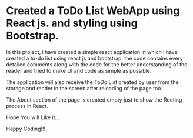 # Created a ToDo List WebApp using React js. and styling using Bootstrap.

In this project, i have created a simple react application in which i have created a to-do list using react js and bootstrap.
the code contains every detailed comments along with the code for the better understanding of the reader and tried to make UI and code as simple as possible.

The application will also receive the ToDo List created by user from the storage and render in the screen after reloading of the page too.

The About section of the page is created empty just to show the Routing process in React.

Hope You will Like it...

Happy Coding!!!
